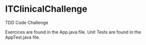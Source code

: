 # ITClinicalChallenge
TDD Code Challenge

Exercices are found in the App.java file.
Unit Tests are found in the AppTest.java file.
